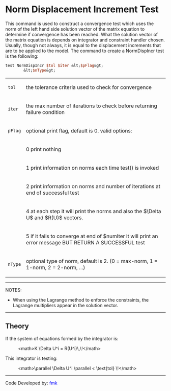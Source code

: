 # Norm Displacement Increment Test

<p>This command is used to construct a convergence test which uses the
norm of the left hand side solution vector of the matrix equation to
determine if convergence has been reached. What the solution vector of
the matrix equation is depends on integrator and constraint handler
chosen. Usually, though not always, it is equal to the displacement
increments that are to be applied to the model. The command to create a
NormDispIncr test is the following:</p>

```tcl
test NormDispIncr $tol $iter &lt;$pFlag&gt;
        &lt;$nType&gt;
```

<table>
<tbody>
<tr class="odd">
<td><p><code class="parameter-table-variable">tol</code></p></td>
<td><p>the tolerance criteria used to check for convergence</p></td>
</tr>
<tr class="even">
<td><p><code class="parameter-table-variable">iter</code></p></td>
<td><p>the max number of iterations to check before returning failure
condition</p></td>
</tr>
<tr class="odd">
<td><p><code class="parameter-table-variable">pFlag</code></p></td>
<td><p>optional print flag, default is 0. valid options:</p></td>
</tr>
<tr class="even">
<td></td>
<td><p>0 print nothing</p></td>
</tr>
<tr class="odd">
<td></td>
<td><p>1 print information on norms each time test() is invoked</p></td>
</tr>
<tr class="even">
<td></td>
<td><p>2 print information on norms and number of iterations at end of
successful test</p></td>
</tr>
<tr class="odd">
<td></td>
<td><p>4 at each step it will print the norms and also the
$\Delta U$ and $R(U)$
vectors.</p></td>
</tr>
<tr class="even">
<td></td>
<td><p>5 if it fails to converge at end of $numIter it will print an
error message BUT RETURN A SUCCESSFUL test</p></td>
</tr>
<tr class="odd">
<td><p><code class="parameter-table-variable">nType</code></p></td>
<td><p>optional type of norm, default is 2. (0 = max-norm, 1 = 1-norm, 2
= 2-norm, ...)</p></td>
</tr>
</tbody>
</table>
<hr />
<p>NOTES:</p>
<ul>
<li>When using the Lagrange method to enforce the constraints, the
Lagrange multipliers appear in the solution vector.</li>
</ul>
<hr />

## Theory

<p>If the system of equations formed by the integrator is:</p>
<dl>
<dt></dt>
<dd>
&lt;math&gt;K \Delta U^i = R(U^i)\,\!&lt;/math&gt;
</dd>
</dl>
<p>This integrator is testing:</p>
<dl>
<dt></dt>
<dd>
&lt;math&gt;\parallel \Delta U^i \parallel &lt; \text{tol}
\!&lt;/math&gt;
</dd>
</dl>
<hr />
<p>Code Developed by: <span style="color:blue"> fmk
</span></p>
